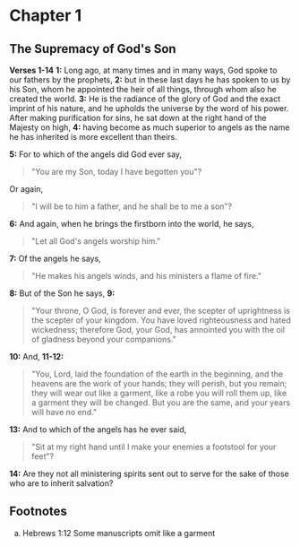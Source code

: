 # Chapter 1

## The Supremacy of God's Son

**Verses 1-14**
**1:** Long ago, at many times and in many ways, God spoke to our fathers by the prophets,
**2:** but in these last days he has spoken to us by his Son, whom he appointed the heir of all things, through whom also he created the world.
**3:** He is the radiance of the glory of God and the exact imprint of his nature, and he upholds the universe by the word of his power. After making purification for sins, he sat down at the right hand of the Majesty on high,
**4:** having become as much superior to angels as the name he has inherited is more excellent than theirs.

**5:** For to which of the angels did God ever say,
> "You are my Son,
> today I have begotten you"?

Or again,
> "I will be to him a father,
> and he shall be to me a son"?

**6:** And again, when he brings the firstborn into the world, he says,
> "Let all God's angels worship him."

**7:** Of the angels he says,
> "He makes his angels winds,
> and his ministers a flame of fire."

**8:** But of the Son he  says,
**9:**
> "Your throne, O God, is forever and ever,
> the scepter of uprightness is the scepter of your kingdom.
> You have loved righteousness and hated wickedness;
> therefore God, your God, has annointed you
> with the oil of gladness beyond your companions."

**10:** And,
**11-12:**
> "You, Lord, laid the foundation of the earth in the beginning, and the heavens are the work of your hands;
> they will perish, but you remain;
> they will wear out like a garment,
> like a robe you will roll them up,
> like a garment they will be changed.
> But you are the same,
> and your years will have no end."

**13:** And to which of the angels has he ever said,
> "Sit at my right hand
> until I make your enemies a footstool for your feet"?

**14:** Are they not all ministering spirits sent out to serve for the sake of those who are to inherit salvation?

## Footnotes

<ol type='a'>
	<li>Hebrews 1:12 Some manuscripts omit like a garment</li>
</ol>
